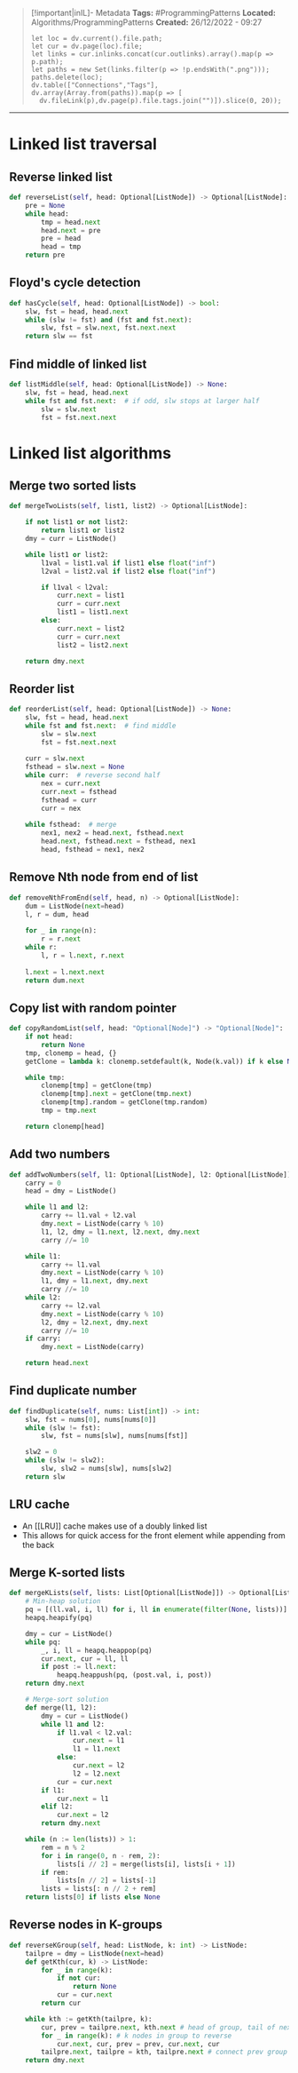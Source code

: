 > [!important|inIL]- Metadata
> **Tags:** #ProgrammingPatterns 
> **Located:** Algorithms/ProgrammingPatterns
> **Created:** 26/12/2022 - 09:27
> ```dataviewjs
>let loc = dv.current().file.path;
>let cur = dv.page(loc).file;
>let links = cur.inlinks.concat(cur.outlinks).array().map(p => p.path);
>let paths = new Set(links.filter(p => !p.endsWith(".png")));
>paths.delete(loc);
>dv.table(["Connections","Tags"], dv.array(Array.from(paths)).map(p => [
>   dv.fileLink(p),dv.page(p).file.tags.join("")]).slice(0, 20));
> ```

___
# Linked list traversal
## Reverse linked list
```python
def reverseList(self, head: Optional[ListNode]) -> Optional[ListNode]:
    pre = None
    while head:
        tmp = head.next
        head.next = pre
        pre = head
        head = tmp
    return pre
```
## Floyd's cycle detection
```python
def hasCycle(self, head: Optional[ListNode]) -> bool:
    slw, fst = head, head.next
    while (slw != fst) and (fst and fst.next):
        slw, fst = slw.next, fst.next.next
    return slw == fst
```

## Find middle of linked list
```python
def listMiddle(self, head: Optional[ListNode]) -> None:
    slw, fst = head, head.next
    while fst and fst.next:  # if odd, slw stops at larger half
        slw = slw.next
        fst = fst.next.next
```

# Linked list algorithms 
## Merge two sorted lists
```python
def mergeTwoLists(self, list1, list2) -> Optional[ListNode]:

    if not list1 or not list2:
        return list1 or list2
    dmy = curr = ListNode()

    while list1 or list2:
        l1val = list1.val if list1 else float("inf")
        l2val = list2.val if list2 else float("inf")

        if l1val < l2val:
            curr.next = list1
            curr = curr.next
            list1 = list1.next
        else:
            curr.next = list2
            curr = curr.next
            list2 = list2.next

    return dmy.next
```
## Reorder list
```python
def reorderList(self, head: Optional[ListNode]) -> None:
    slw, fst = head, head.next
    while fst and fst.next:  # find middle
        slw = slw.next
        fst = fst.next.next
    
    curr = slw.next
    fsthead = slw.next = None
    while curr:  # reverse second half
        nex = curr.next
        curr.next = fsthead
        fsthead = curr
        curr = nex
    
    while fsthead:  # merge
        nex1, nex2 = head.next, fsthead.next
        head.next, fsthead.next = fsthead, nex1
        head, fsthead = nex1, nex2
```
## Remove Nth node from end of list
```python
def removeNthFromEnd(self, head, n) -> Optional[ListNode]:
    dum = ListNode(next=head)
    l, r = dum, head
    
    for _ in range(n):
        r = r.next
    while r:
        l, r = l.next, r.next
    
    l.next = l.next.next
    return dum.next
```

## Copy list with random pointer 
```python
def copyRandomList(self, head: "Optional[Node]") -> "Optional[Node]":
    if not head:
        return None
    tmp, clonemp = head, {}
    getClone = lambda k: clonemp.setdefault(k, Node(k.val)) if k else None

    while tmp:
        clonemp[tmp] = getClone(tmp)
        clonemp[tmp].next = getClone(tmp.next)
        clonemp[tmp].random = getClone(tmp.random)
        tmp = tmp.next

    return clonemp[head]
```

## Add two numbers 
```python
def addTwoNumbers(self, l1: Optional[ListNode], l2: Optional[ListNode])
    carry = 0
    head = dmy = ListNode()

    while l1 and l2:
        carry += l1.val + l2.val
        dmy.next = ListNode(carry % 10)
        l1, l2, dmy = l1.next, l2.next, dmy.next
        carry //= 10

    while l1:
        carry += l1.val
        dmy.next = ListNode(carry % 10)
        l1, dmy = l1.next, dmy.next
        carry //= 10
    while l2:
        carry += l2.val
        dmy.next = ListNode(carry % 10)
        l2, dmy = l2.next, dmy.next
        carry //= 10
    if carry:
        dmy.next = ListNode(carry)

    return head.next
```

## Find duplicate number 
```python
def findDuplicate(self, nums: List[int]) -> int:
    slw, fst = nums[0], nums[nums[0]]
    while (slw != fst):
        slw, fst = nums[slw], nums[nums[fst]]

    slw2 = 0
    while (slw != slw2):
        slw, slw2 = nums[slw], nums[slw2]
    return slw
```
## LRU cache 
- An [[LRU]] cache makes use of a doubly linked list 
- This allows for quick access for the front element while appending from the back
## Merge K-sorted lists

```python
def mergeKLists(self, lists: List[Optional[ListNode]]) -> Optional[ListNode]:
    # Min-heap solution
    pq = [(ll.val, i, ll) for i, ll in enumerate(filter(None, lists))]
    heapq.heapify(pq)

    dmy = cur = ListNode()
    while pq:
        _, i, ll = heapq.heappop(pq)
        cur.next, cur = ll, ll
        if post := ll.next:
            heapq.heappush(pq, (post.val, i, post))
    return dmy.next

    # Merge-sort solution
    def merge(l1, l2):
        dmy = cur = ListNode()
        while l1 and l2:
            if l1.val < l2.val:
                cur.next = l1
                l1 = l1.next
            else:
                cur.next = l2
                l2 = l2.next
            cur = cur.next
        if l1:
            cur.next = l1
        elif l2:
            cur.next = l2
        return dmy.next

    while (n := len(lists)) > 1:
        rem = n % 2
        for i in range(0, n - rem, 2):
            lists[i // 2] = merge(lists[i], lists[i + 1])
        if rem:
            lists[n // 2] = lists[-1]
        lists = lists[: n // 2 + rem]
    return lists[0] if lists else None

```

## Reverse nodes in K-groups
```python
def reverseKGroup(self, head: ListNode, k: int) -> ListNode:
    tailpre = dmy = ListNode(next=head)
    def getKth(cur, k) -> ListNode:
        for _ in range(k):
            if not cur:
                return None
            cur = cur.next
        return cur

    while kth := getKth(tailpre, k):
        cur, prev = tailpre.next, kth.next # head of group, tail of next group
        for _ in range(k): # k nodes in group to reverse
            cur.next, cur, prev = prev, cur.next, cur
        tailpre.next, tailpre = kth, tailpre.next # connect prev group to old tail 
    return dmy.next
```